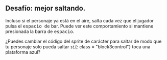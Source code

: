 ## Desafío: mejor saltando.

Incluso si el personaje ya está en el aire, salta cada vez que el jugador pulsa el <kbd>espacio de</kbd> bar. Puede ver este comportamiento si mantiene presionada la barra de <kbd>espacio</kbd>.

¿Puedes cambiar el código del sprite de carácter para saltar de modo que tu personaje solo pueda saltar `si`{: class = "block3control"} toca una plataforma azul?